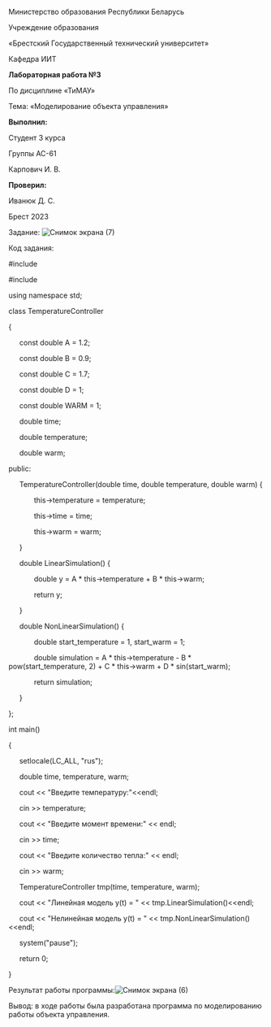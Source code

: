 ﻿Министерство образования Республики Беларусь

Учреждение образования

«Брестский Государственный технический университет»

Кафедра ИИТ







**Лабораторная работа №3**

По дисциплине «ТиМАУ»

Тема: «Моделирование объекта управления»



**Выполнил:**

Студент 3 курса

Группы АС-61

Карпович И. В.

**Проверил:** 

Иванюк Д. С.







Брест 2023

Задание: ![](Aspose.Words.30de3b62-aae6-4e6e-9a92-f5a66f1e8be9.001.png "Снимок экрана (7)")

Код задания:

#include <iostream>

#include <cmath>

using namespace std;

class TemperatureController

{

`	`const double A = 1.2;

`	`const double B = 0.9;

`	`const double C = 1.7;

`	`const double D = 1;

`	`const double WARM = 1;

`	`double time;

`	`double temperature;

`	`double warm;



public:

`	`TemperatureController(double time, double temperature, double warm) {

`		`this->temperature = temperature;

`		`this->time = time;

`		`this->warm = warm;

`	`}

`	`double LinearSimulation() {

`		`double y = A \* this->temperature + B \* this->warm;

`		`return y;

`	`}

`	`double NonLinearSimulation() {

`		`double start\_temperature = 1, start\_warm = 1;

`		`double simulation = A \* this->temperature - B \* pow(start\_temperature, 2) + C \* this->warm + D \* sin(start\_warm);

`		`return simulation;

`	`}

};

int main()

{

`	`setlocale(LC\_ALL, "rus");

`	`double time, temperature, warm;

`	`cout << "Введите температуру:"<<endl;

`	`cin >> temperature;

`	`cout << "Введите момент времени:" << endl;

`	`cin >> time;

`	`cout << "Введите количество тепла:" << endl;

`	`cin >> warm;

`	`TemperatureController tmp(time, temperature, warm);

`	`cout << "Линейная модель y(t) = " << tmp.LinearSimulation()<<endl;

`	`cout << "Нелинейная модель y(t) = " << tmp.NonLinearSimulation()<<endl;

`	`system("pause");

`	`return 0;

}






Результат работы программы:![](Aspose.Words.30de3b62-aae6-4e6e-9a92-f5a66f1e8be9.002.png "Снимок экрана (6)")

Вывод: в ходе работы была разработана программа по моделированию работы объекта управления.





























